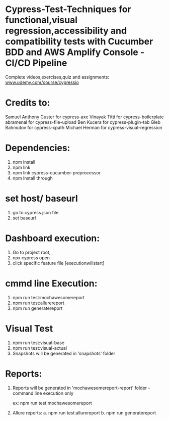 # Cypress-Test-Techniques for functional,visual regression,accessibility and compatibility tests with Cucumber BDD and AWS Amplify Console - CI/CD Pipeline
Complete videos,exercises,quiz and assignments: www.udemy.com/course/cypressio

# Credits to:
Samuel Anthony Custer for cypress-axe
Vinayak Titti for cypress-boilerplate
abramenal for cypress-file-upload
Ben Kucera for cypress-plugin-tab
Gleb Bahmutov for cypress-xpath
Michael Herman for cypress-visual-regression

# Dependencies:
1. npm install
2. npm link
3. npm link cypress-cucumber-preprocessor
4. npm install through

# set host/ baseurl
1. go to cypress.json file
2. set baseurl

# Dashboard execution:
1. Go to project root, 
2. npx cypress open
3. click specific feature file [executionwillstart]

# cmmd line Execution:
1. npm run test:mochawesomereport
2. npm run test:allurereport
3. npm run generatereport

# Visual Test
1. npm run test:visual-base
2. npm run test:visual-actual
3. Snapshots will be generated in 'snapshots' folder

# Reports:
1. Reports will be generated in 'mochawesomereport-report' folder - command line execution only
  
   ex: npm run test:mochawesomereport

2. Allure reports: 
    a. npm run test:allurereport
    b. npm run generatereport






